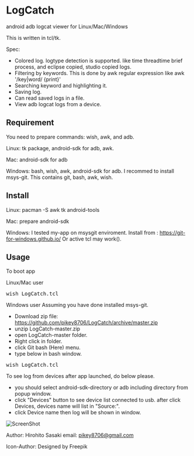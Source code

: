 LogCatch
===
android adb logcat viewer for Linux/Mac/Windows

This is written in tcl/tk.

Spec:
- Colored log. logtype detection is supported. like time threadtime brief process, and eclipse copied, studio copied logs. 
- Filtering by keywords. This is done by awk regular expression like awk '/key|word/ {print}'
- Searching keyword and highlighting it.
- Saving log.
- Can read saved logs in a file.
- View adb logcat logs from a device.

## Requirement
You need to prepare commands: wish, awk, and adb.

Linux:
tk package, android-sdk for adb, awk.

Mac:
android-sdk for adb

Windows:
bash, wish, awk, android-sdk for adb.
I recommed to install msys-git. This contains git, bash, awk, wish.

## Install
Linux:
pacman -S awk tk android-tools

Mac:
prepare android-sdk

Windows:
I tested my-app on msysgit enviroment.
Install from : https://git-for-windows.github.io/
Or active tcl may work().

## Usage
To boot app

Linux/Mac user
<pre>
wish LogCatch.tcl
</pre>

Windows user
Assuming you have done installed msys-git.
- Download zip file: https://github.com/pikey8706/LogCatch/archive/master.zip
- unzip LogCatch-master.zip
- open LogCatch-master folder.
- Right click in folder.
- click Git bash (Here) menu.
- type below in bash window.
<pre>
wish LogCatch.tcl
</pre>

To see log from devices after app launched, do below please.
- you should select android-sdk-directory or adb including directory from popup window.
- click "Devices" button to see device list connected to usb. after click Devices,
 devices name will list in "Source:".
- click Device name then log will be shown in window.

![ScreenShot](https://raw.github.com/pikey8706/LogCatch/master/screenshot.png)

Author:
Hirohito Sasaki
email: pikey8706@gmail.com

Icon-Author:
Designed by Freepik
